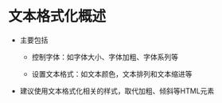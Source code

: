 # 文本格式化概述

 - 主要包括

   - 控制字体：如字体大小、字体加粗、字体系列等

   - 设置文本格式：如文本颜色，文本排列和文本缩进等

 - 建议使用文本格式化相关的样式，取代加粗、倾斜等HTML元素

